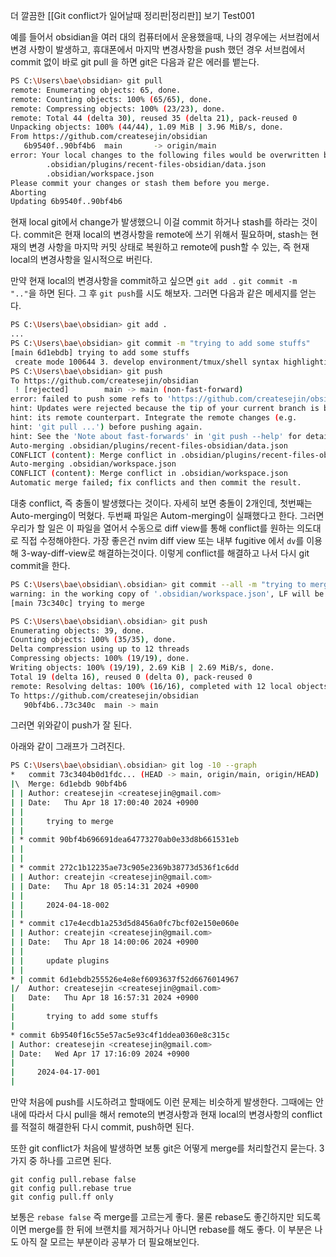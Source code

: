 더 깔끔한 [[Git conflict가 일어날때 정리판|정리판]] 보기
Test001

예를 들어서 obsidian을 여러 대의 컴퓨터에서 운용했을때, 나의 경우에는 서브컴에서 변경 사항이 발생하고, 휴대폰에서 마지막 변경사항을 push 했던 경우 서브컴에서 commit 없이 바로 git pull 을 하면 git은 다음과 같은 에러를 뱉는다.
```sh
PS C:\Users\bae\obsidian> git pull
remote: Enumerating objects: 65, done.
remote: Counting objects: 100% (65/65), done.
remote: Compressing objects: 100% (23/23), done.
remote: Total 44 (delta 30), reused 35 (delta 21), pack-reused 0
Unpacking objects: 100% (44/44), 1.09 MiB | 3.96 MiB/s, done.
From https://github.com/createsejin/obsidian
   6b9540f..90bf4b6  main       -> origin/main
error: Your local changes to the following files would be overwritten by merge:
        .obsidian/plugins/recent-files-obsidian/data.json
        .obsidian/workspace.json
Please commit your changes or stash them before you merge.
Aborting
Updating 6b9540f..90bf4b6
```
현재 local git에서 change가 발생했으니 이걸 commit 하거나 stash를 하라는 것이다.
commit은 현재 local의 변경사항을 remote에 쓰기 위해서 필요하며, stash는 현재의 변경 사항을 마지막 커밋 상태로 복원하고 remote에 push할 수 있는, 즉 현재 local의 변경사항을 일시적으로 버린다.

만약 현재 local의 변경사항을 commit하고 싶으면 `git add .`  `git commit -m ".."`을 하면 된다.
그 후 `git push`를 시도 해보자. 그러면 다음과 같은 메세지를 얻는다.
```sh
PS C:\Users\bae\obsidian> git add .
...
PS C:\Users\bae\obsidian> git commit -m "trying to add some stuffs"
[main 6d1ebdb] trying to add some stuffs
 create mode 100644 3. develop environment/tmux/shell syntax highlighting and autocompl.md
PS C:\Users\bae\obsidian> git push
To https://github.com/createsejin/obsidian
 ! [rejected]        main -> main (non-fast-forward)
error: failed to push some refs to 'https://github.com/createsejin/obsidian'
hint: Updates were rejected because the tip of your current branch is behind
hint: its remote counterpart. Integrate the remote changes (e.g.
hint: 'git pull ...') before pushing again.
hint: See the 'Note about fast-forwards' in 'git push --help' for details.
Auto-merging .obsidian/plugins/recent-files-obsidian/data.json
CONFLICT (content): Merge conflict in .obsidian/plugins/recent-files-obsidian/data.json
Auto-merging .obsidian/workspace.json
CONFLICT (content): Merge conflict in .obsidian/workspace.json
Automatic merge failed; fix conflicts and then commit the result.
```
대충 conflict, 즉 충돌이 발생했다는 것이다. 자세히 보면 충돌이 2개인데, 첫번째는  Auto-merging이 먹혔다. 두번째 파일은 Autom-merging이 실패했다고 한다. 그러면 우리가 할 일은 이 파일을 열어서 수동으로 diff view를 통해 conflict를 원하는 의도대로 직접 수정해야한다. 가장 좋은건 nvim diff view 또는 내부 fugitive 에서 `dv`를 이용해 3-way-diff-view로 해결하는것이다. 이렇게 conflict를 해결하고 나서 다시 git commit을 한다.
```sh
PS C:\Users\bae\obsidian\.obsidian> git commit --all -m "trying to merge"
warning: in the working copy of '.obsidian/workspace.json', LF will be replaced by CRLF the next time Git touches it
[main 73c340c] trying to merge

PS C:\Users\bae\obsidian\.obsidian> git push
Enumerating objects: 39, done.
Counting objects: 100% (35/35), done.
Delta compression using up to 12 threads
Compressing objects: 100% (19/19), done.
Writing objects: 100% (19/19), 2.69 KiB | 2.69 MiB/s, done.
Total 19 (delta 16), reused 0 (delta 0), pack-reused 0
remote: Resolving deltas: 100% (16/16), completed with 12 local objects.
To https://github.com/createsejin/obsidian
   90bf4b6..73c340c  main -> main
```
그러면 위와같이 push가 잘 된다.

아래와 같이 그래프가 그려진다.
```sh
PS C:\Users\bae\obsidian\.obsidian> git log -10 --graph
*   commit 73c3404b0d1fdc... (HEAD -> main, origin/main, origin/HEAD)
|\  Merge: 6d1ebdb 90bf4b6
| | Author: createsejin <createsejin@gmail.com>
| | Date:   Thu Apr 18 17:00:40 2024 +0900
| |
| |     trying to merge
| |
| * commit 90bf4b696691dea64773270ab0e33d8b661531eb
| |
| |
| * commit 272c1b12235ae73c905e2369b38773d536f1c6dd
| | Author: createjin <createsejin@gmail.com>
| | Date:   Thu Apr 18 05:14:31 2024 +0900
| |
| |     2024-04-18-002
| |
| * commit c17e4ecdb1a253d5d8456a0fc7bcf02e150e060e
| | Author: createjin <createsejin@gmail.com>
| | Date:   Thu Apr 18 14:00:06 2024 +0900
| |
| |     update plugins
| |
* | commit 6d1ebdb255526e4e8ef6093637f52d6676014967
|/  Author: createsejin <createsejin@gmail.com>
|   Date:   Thu Apr 18 16:57:31 2024 +0900
|
|       trying to add some stuffs
|
* commit 6b9540f16c55e57ac5e93c4f1ddea0360e8c315c
| Author: createsejin <createsejin@gmail.com>
| Date:   Wed Apr 17 17:16:09 2024 +0900
|
|     2024-04-17-001
|
```
만약 처음에 push를 시도하려고 할때에도 이런 문제는 비슷하게 발생한다.
그때에는 안내에 따라서 다시 pull을 해서 remote의 변경사항과 현재 local의 변경사항의 conflict를 적절히 해결한뒤 다시 commit, push하면 된다.

또한 git conflict가 처음에 발생하면 보통 git은 어떻게 merge를 처리할건지 묻는다.
3가지 중 하나를 고르면 된다.
```
git config pull.rebase false
git config pull.rebase true
git config pull.ff only
```
보통은 `rebase false` 즉 merge를 고르는게 좋다. 물론 rebase도 좋긴하지만 되도록이면 merge를 한 뒤에 브랜치를 제거하거나 아니면 rebase를 해도 좋다. 이 부분은 나도 아직 잘 모르는 부분이라 공부가 더 필요해보인다.
